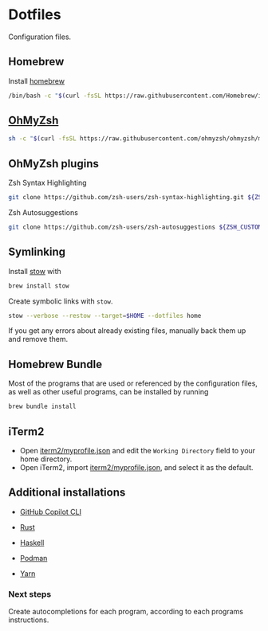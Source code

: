 # Dotfiles

Configuration files.

## Homebrew

Install [homebrew](https://brew.sh/)

```bash
/bin/bash -c "$(curl -fsSL https://raw.githubusercontent.com/Homebrew/install/HEAD/install.sh)"
```

## [OhMyZsh](https://ohmyz.sh/#install)

```bash
sh -c "$(curl -fsSL https://raw.githubusercontent.com/ohmyzsh/ohmyzsh/master/tools/install.sh)"
```

## OhMyZsh plugins

Zsh Syntax Highlighting

```bash
git clone https://github.com/zsh-users/zsh-syntax-highlighting.git ${ZSH_CUSTOM:-~/.oh-my-zsh/custom}/plugins/zsh-syntax-highlighting
```

Zsh Autosuggestions

```bash
git clone https://github.com/zsh-users/zsh-autosuggestions ${ZSH_CUSTOM:-~/.oh-my-zsh/custom}/plugins/zsh-autosuggestions
```

## Symlinking

Install [stow](https://www.gnu.org/software/stow/) with

```bash
brew install stow
```

Create symbolic links with `stow`.

```bash
stow --verbose --restow --target=$HOME --dotfiles home
```

If you get any errors about already existing files,
manually back them up and remove them.

## Homebrew Bundle

Most of the programs that are used or referenced by the configuration files,
as well as other useful programs, can be installed by running

```bash
brew bundle install
```

## iTerm2

- Open [iterm2/myprofile.json](/iterm2/myprofile.json) and edit the `Working Directory` field to your home directory.
- Open iTerm2, import [iterm2/myprofile.json](/iterm2/myprofile.json),
  and select it as the default.

## Additional installations

- [GitHub Copilot CLI](https://docs.github.com/en/copilot/using-github-copilot/using-github-copilot-in-the-command-line)

- [Rust](https://www.rust-lang.org/tools/install)

- [Haskell](https://www.haskell.org/ghcup/)

- [Podman](https://podman.io/docs/installation)

- [Yarn](https://classic.yarnpkg.com/lang/en/docs/install/)

### Next steps

Create autocompletions for each program, according to each programs instructions.
